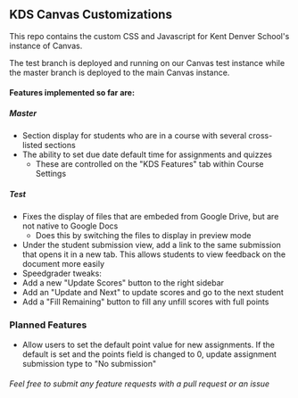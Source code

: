 ## KDS Canvas Customizations

This repo contains the custom CSS and Javascript for Kent Denver School's instance of Canvas.

The test branch is deployed and running on our Canvas test instance while the master branch is deployed to the main Canvas instance.

#### Features implemented so far are:

##### Master
- Section display for students who are in a course with several cross-listed sections
- The ability to set due date default time for assignments and quizzes
  - These are controlled on the "KDS Features" tab within Course Settings

##### Test
- Fixes the display of files that are embeded from Google Drive, but are not native to Google Docs
    - Does this by switching the files to display in preview mode
- Under the student submission view, add a link to the same submission that opens it in a new tab. This allows students to view feedback on the document more easily
- Speedgrader tweaks:
 - Add a new "Update Scores" button to the right sidebar
 - Add an "Update and Next" to update scores and go to the next student
 - Add a "Fill Remaining" button to fill any unfill scores with full points

### Planned Features

- Allow users to set the default point value for new assignments. If the default is set and the points field is changed to 0, update assignment submission type to "No submission"

###### Feel free to submit any feature requests with a pull request or an issue
